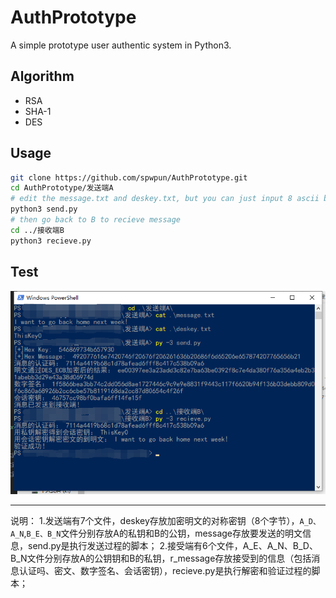 # AuthPrototype
A simple prototype user authentic system in Python3.
## Algorithm
- RSA
- SHA-1
- DES
## Usage
```bash
git clone https://github.com/spwpun/AuthPrototype.git
cd AuthPrototype/发送端A
# edit the message.txt and deskey.txt, but you can just input 8 ascii bytes in deskey.txt
python3 send.py
# then go back to B to recieve message
cd ../接收端B
python3 recieve.py
```
## Test

![image-20191225114326388](./image-20191225114326388.png)

- - -
说明：
1.发送端有7个文件，deskey存放加密明文的对称密钥（8个字节），`A_D、A_N`,`B_E、B_N`文件分别存放A的私钥和B的公钥，message存放要发送的明文信息，send.py是执行发送过程的脚本；
2.接受端有6个文件，A_E、A_N、B_D、B_N文件分别存放A的公钥钥和B的私钥，r_message存放接受到的信息（包括消息认证吗、密文、数字签名、会话密钥），recieve.py是执行解密和验证过程的脚本；